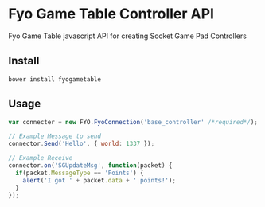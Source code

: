 # Fyo Game Table Controller API
Fyo Game Table javascript API for creating Socket Game Pad Controllers


## Install

```
bower install fyogametable
```

## Usage

```javascript
var connecter = new FYO.FyoConnection('base_controller' /*required*/);

// Example Message to send
connector.Send('Hello', { world: 1337 });

// Example Receive
connector.on('SGUpdateMsg', function(packet) {
  if(packet.MessageType == 'Points') {
    alert('I got ' + packet.data + ' points!');
  }
});

```
